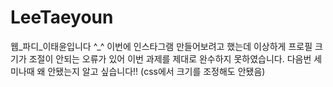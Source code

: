 # LeeTaeyoun
웹_파디_이태윤입니다 ^_^
이번에 인스타그램 만들어보려고 했는데 이상하게 프로필 크기가 조절이 안되는 오류가 있어 이번 과제를 제대로 완수하지 못하였습니다. 다음번 세미나때 왜 안됐는지 알고 싶습니다!! (css에서 크기를 조정해도 안됐음)
